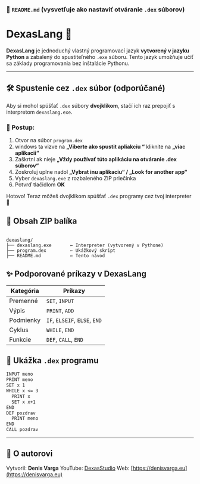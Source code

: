 

### 📄 `README.md` (vysvetľuje ako nastaviť otváranie `.dex` súborov)


# DexasLang 🐍

**DexasLang** je jednoduchý vlastný programovací jazyk **vytvorený v jazyku Python** a zabalený do spustiteľného `.exe` súboru. Tento jazyk umožňuje učiť sa základy programovania bez inštalácie Pythonu.

---

## 🛠️ Spustenie cez `.dex` súbor (odporúčané)

Aby si mohol spúšťať `.dex` súbory **dvojklikom**, stačí ich raz prepojiť s interpretom `dexaslang.exe`.

### 🔄 Postup:
1. Otvor na  súbor `program.dex`
2. windows ta vizve na  **„Viberte ako spustit apliakciu “** kliknite na  **„viac aplikacii“**
3. Zaškrtni ak nieje **„Vždy používať túto aplikáciu na otváranie .dex súborov“**
4. Zoskroluj uplne nadol  **„Vybrat inu aplikaciu“ / „Look for another app“**
5. Vyber `dexaslang.exe` z rozbaleného ZIP priečinka
7. Potvrď tlačidlom **OK**

Hotovo! Teraz môžeš dvojklikom spúšťať `.dex` programy cez tvoj interpreter 🚀



## 📄 Obsah ZIP balíka

```

dexaslang/
├── dexaslang.exe       ← Interpreter (vytvorený v Pythone)
├── program.dex         ← Ukážkový skript
├── README.md           ← Tento návod

````



## ✨ Podporované príkazy v DexasLang

| Kategória   | Príkazy |
|-------------|--------|
| Premenné    | `SET`, `INPUT` |
| Výpis       | `PRINT`, `ADD` |
| Podmienky   | `IF`, `ELSEIF`, `ELSE`, `END` |
| Cyklus      | `WHILE`, `END` |
| Funkcie     | `DEF`, `CALL`, `END` |



## 🧾 Ukážka `.dex` programu

```txt
INPUT meno
PRINT meno
SET x 1
WHILE x <= 3
  PRINT x
  SET x x+1
END
DEF pozdrav
  PRINT meno
END
CALL pozdrav
````

---

## 🧠 O autorovi

Vytvoril: **Denis Varga**
YouTube: [DexasStudio](https://youtube.com/@DexasStudio)
Web: [https://denisvarga.eu](https://denisvarga.eu)

